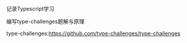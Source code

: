 记录Typescript学习

编写type-challenges题解与原理

type-challenges:https://github.com/type-challenges/type-challenges

